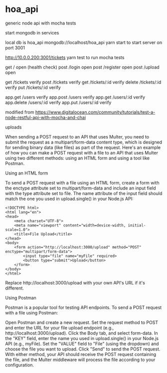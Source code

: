 # hoa_api
generic node api with mocha tests

start mongodb in services

local db is hoa_api
mongodb://localhost/hoa_api
yarn start to start server on port 3001

http://10.0.0.200:3001/tickets
yarn test to run mocha tests

get / open (health check)
post /login open
post /register open
post /upload open

get /tickets verify
post /tickets verify
get /tickets/:id verify 
delete /tickets/:id verify 
put /tickets/:id verify

app.get /users verify
app.post /users verify
app.get /users/:id verify
app.delete /users/:id verify
app.put /users/:id verify

modified from https://www.digitalocean.com/community/tutorials/test-a-node-restful-api-with-mocha-and-chai

uploads

When sending a POST request to an API that uses Multer, you need to submit the request as a multipart/form-data content type, which is designed for sending binary data (like files) as part of the request. Here's an example of how you can make a POST request with a file to an API that uses Multer using two different methods: using an HTML form and using a tool like Postman.

Using an HTML form

To send a POST request with a file using an HTML form, create a form with the enctype attribute set to multipart/form-data and include an input field with the type attribute set to file. The name attribute of the input field should match the one you used in upload.single() in your Node.js API:

```
<!DOCTYPE html>
<html lang="en">
<head>
    <meta charset="UTF-8">
    <meta name="viewport" content="width=device-width, initial-scale=1.0">
    <title>File Upload</title>
</head>
<body>
    <form action="http://localhost:3000/upload" method="POST" enctype="multipart/form-data">
        <input type="file" name="myFile" required>
        <button type="submit">Upload</button>
    </form>
</body>
</html>
```
Replace http://localhost:3000/upload with your own API's URL if it's different.

Using Postman

Postman is a popular tool for testing API endpoints. To send a POST request with a file using Postman:

Open Postman and create a new request.
Set the request method to POST and enter the URL for your file upload endpoint (e.g., http://localhost:3000/upload).
Click the Body tab, and select form-data.
In the "KEY" field, enter the name you used in upload.single() in your Node.js API (e.g., myFile). Set the "VALUE" field to "File" (using the dropdown) and choose the file you want to upload.
Click "Send" to send the POST request.
With either method, your API should receive the POST request containing the file, and the Multer middleware will process the file according to your configuration.
